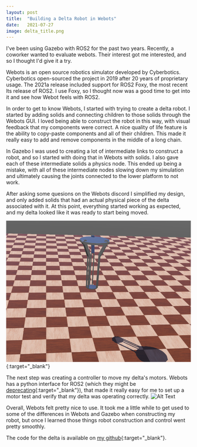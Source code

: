 ```yaml
---
layout: post
title:  "Building a Delta Robot in Webots"
date:   2021-07-27
image: delta_title.png
---
```


<p class="intro"><span class="dropcap"></span></p>

I've been using Gazebo with ROS2 for the past two years. Recently, a coworker wanted to evaluate webots. Their interest got me interested, and so I thought I'd give it a try.

Webots is an open source robotics simulator developed by Cyberbotics. Cyberbotics open-sourced the project in 2019 after 20 years of proprietary usage. The 2021a release included support for ROS2 Foxy, the most recent lts release of ROS2. I use Foxy, so I thought now was a good time to get into it and see how Webot feels with ROS2. 

In order to get to know Webots, I started with trying to create a delta robot. I started by adding solids and connecting children to those solids through the Webots GUI. I loved being able to construct the robot in this way, with visual feedback that my components were correct. A nice quality of life feature is the ability to copy-paste components and all of their children. This made it really easy to add and remove components in the middle of a long chain. 

In Gazebo I was used to creating a lot of intermediate links to construct a robot, and so I started with doing that in Webots with solids. I also gave each of these intermediate solids a physics node. This ended up being a mistake, with all of these intermediate nodes slowing down my simulation and ultimately causing the joints connected to the lower platform to not work.

After asking some quesions on the Webots discord I simplified my design, and only added solids that had an actual physical piece of the delta associated with it. At this point, everything started working as expected, and my delta looked like it was ready to start being moved. 


![The finished product](/assets/img/delta_static.png){:target="_blank"}


The next step was creating a controller to move my delta's motors. Webots has a python interface for ROS2 (which they might be [deprecating](https://github.com/cyberbotics/webots_ros2/issues/227#issuecomment-853150841){:target="_blank"}), that made it really easy for me to set up a motor test and verify that my delta was operating correctly.
![Alt Text](/assets/gif/delta_movement.gif)


Overall, Webots felt pretty nice to use. It took me a little while to get used to some of the differences in Webots and Gazebo when constructing my robot, but once I learned those things robot construction and control went pretty smoothly. 

The code for the delta is available on [my github](https://github.com/Jconn/delta_webots){:target="_blank"}. 


